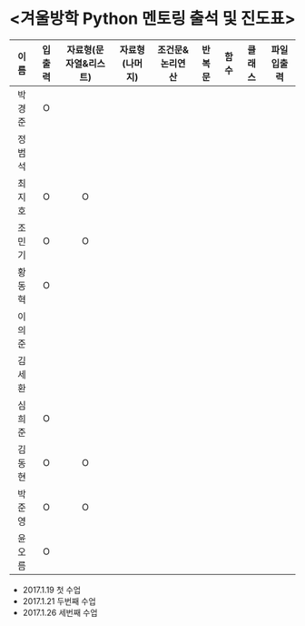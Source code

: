 # <겨울방학 Python 멘토링 출석 및 진도표>


| 이름 | 입출력 | 자료형(문자열&리스트) | 자료형(나머지) | 조건문&논리연산 | 반복문 | 함수 | 클래스 | 파일입출력 |
| :---: | :---: | :---: | :---: | :---: | :---: | :---: | :---: | :---: |
| 박경준 | O |
| 정범석 |
| 최지호 | O | O |
| 조민기 | O | O |
| 황동혁 | O |
| 이의준 |
| 김세환 |
| 심희준 | O |
| 김동현 | O | O |
| 박준영 | O | O |
| 윤오름 | O |

- 2017.1.19 첫 수업
- 2017.1.21 두번째 수업
- 2017.1.26 세번째 수업